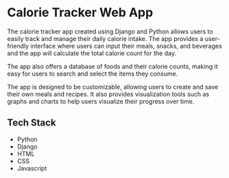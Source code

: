 
# Calorie Tracker Web App 

The calorie tracker app created using Django and Python allows users to easily track and manage their daily calorie intake. The app provides a user-friendly interface where users can input their meals, snacks, and beverages and the app will calculate the total calorie count for the day.

The app also offers a database of foods and their calorie counts, making it easy for users to search and select the items they consume.

The app is designed to be customizable, allowing users to create and save their own meals and recipes. It also provides visualization tools such as graphs and charts to help users visualize their progress over time.


## Tech Stack

* Python
* Django 
* HTML
* CSS
* Javascript

